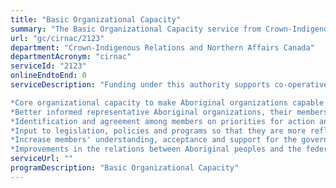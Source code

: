 ```yaml
---
title: "Basic Organizational Capacity"
summary: "The Basic Organizational Capacity service from Crown-Indigenous Relations and Northern Affairs Canada is not available end-to-end online, according to the GC Service Inventory."
url: "gc/cirnac/2123"
department: "Crown-Indigenous Relations and Northern Affairs Canada"
departmentAcronym: "cirnac"
serviceId: "2123"
onlineEndtoEnd: 0
serviceDescription: "Funding under this authority supports co-operative relationships with Aboriginal peoples by providing basic organizational capacity to organizations mandated by Aboriginal peoples to represent them. Providing basic organizational capacity enables these organizations to be effective voices for their members and represent the interest of their respective communities. Funding provided under this authority is intended to have the following outcomes:

*Core organizational capacity to make Aboriginal organizations capable of contributing and participating in government policy and program development;
*Better informed representative Aboriginal organizations, their members, and elected officials;
*Identification and agreement among members on priorities for action and approaches to issues;
*Input to legislation, policies and programs so that they are more reflective of Aboriginal perspectives;
*Increase members' understanding, acceptance and support for the government's Aboriginal policies; and
*Improvements in the relations between Aboriginal peoples and the federal government."
serviceUrl: ""
programDescription: "Basic Organizational Capacity"
---
```

